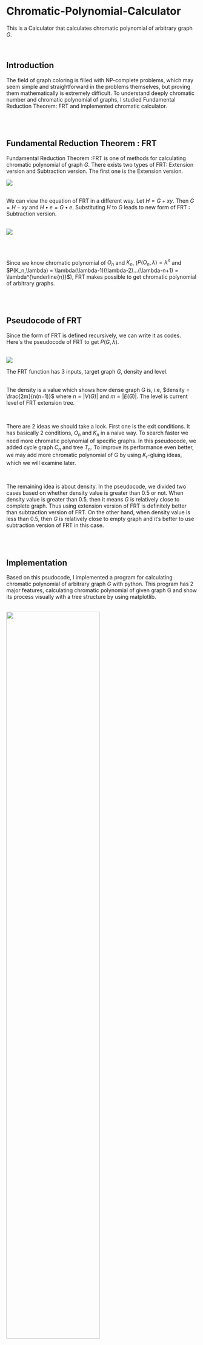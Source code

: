 # Chromatic-Polynomial-Calculator

This is a Calculator that calculates chromatic polynomial of arbitrary graph $G$.

<br>

## Introduction 

The field of graph coloring is filled with NP-complete problems, which may seem simple and straightforward in the problems themselves, 
but proving them mathematically is extremely difficult. To understand deeply chromatic number and chromatic polynomial of graphs, 
I studied Fundamental Reduction Theorem: FRT and implemented chromatic calculator.




<br><br>

## Fundamental Reduction Theorem : FRT

Fundamental Reduction Theorem :FRT is one of methods for calculating chromatic polynomial of graph $G$. 
There exists two types of FRT: Extension version and Subtraction version. The first one is the Extension version. 

<img src="https://github.com/IyLias/chromatic-polynomial-calculator/assets/48081162/82b487c4-4e08-407d-b3d0-965877a3db07">
<br><br>

We can view the equation of FRT in a different way. Let $H = G + xy$. Then $G = H − xy$ and
$H • e = G • e$. Substituting $H$ to $G$ leads to new form of FRT : Subtraction version.


<br>
<img src="https://github.com/IyLias/chromatic-polynomial-calculator/assets/48081162/fbc43264-7360-4be1-a2fa-ba1f53e48f85" >


<br><br>

Since we know chromatic polynomial of $O_n$ and $K_n$, ($P(O_n,\lambda)=\lambda^n$ and $P(K_n,\lambda) = \lambda(\lambda-1)(\lambda-2)...(\lambda-n+1) = \lambda^{\underline{n}}$), FRT makes possible to get chromatic polynomial
of arbitrary graphs.




<br><br>

## Pseudocode of FRT 

Since the form of FRT is defined recursively, we can write it as codes. Here's the pseudocode of FRT to get $P(G,\lambda)$.

<br>
<img src="https://github.com/IyLias/chromatic-polynomial-calculator/assets/48081162/8fa4a791-b030-4a73-a74b-d9d38c9a7cb0" >

<br>

The FRT function has 3 inputs, target graph $G$, density and level. <br><br>

The density is a value which shows how dense graph G is, i.e, $density = \frac{2m}{n(n−1)}$ where $n = |V (G)|$ and $m = |E(G)|$. The level is current
level of FRT extension tree.

<br>

There are 2 ideas we should take a look. First one is the exit conditions. It has basically 2 conditions,
$O_n$ and $K_n$ in a naive way. To search faster we need more chromatic polynomial of specific graphs. In
this pseudocode, we added cycle graph $C_n$ and tree $T_n$. To improve its performance even better, we
may add more chromatic polynomial of G by using $K_r$-gluing ideas, which we will examine later.

<br>

The remaining idea is about density. In the pseudocode, we divided two cases based on whether density
value is greater than 0.5 or not. When density value is greater than 0.5, then it means $G$ is relatively
close to complete graph. Thus using extension version of FRT is definitely better than subtraction
version of FRT. On the other hand, when density value is less than 0.5, then $G$ is relatively close to
empty graph and it’s better to use subtraction version of FRT in this case.




<br><br>

## Implementation

Based on this psudocode, I implemented a program for calculating chromatic polynomial of arbitrary graph $G$ with python. 
This program has 2 major features, calculating chromatic polynomial of given graph G and show its process visually with a tree structure by using matplotlib.

<br>
<img src="https://github.com/IyLias/chromatic-polynomial-calculator/assets/48081162/1de7c297-4a1a-4cfc-90c4-e7ccc59aacf3" width="70%" height="70%">
<br>
Visualization of FRT process with tree structure

<br><br><br>
<img src="https://github.com/IyLias/chromatic-polynomial-calculator/assets/48081162/3644c76e-3dab-4acd-bf70-7a8a1344d309" width="75%" height="75%">

Calculation of chromatic polynomial of $G$



<br><br>

## References

[1] Russell Merris, Graph Theory (2001), 21-33. <br>

[2] Ronald C. Read, An Introduction to Chromatic Polynomials (1968), 1-20. <br>

[3] F. M. Dong, K. M. Koh, K. L. Teo, Chromatic Polynomials and Chromaticity of Graphs (2005),
1-13, 55-62.
